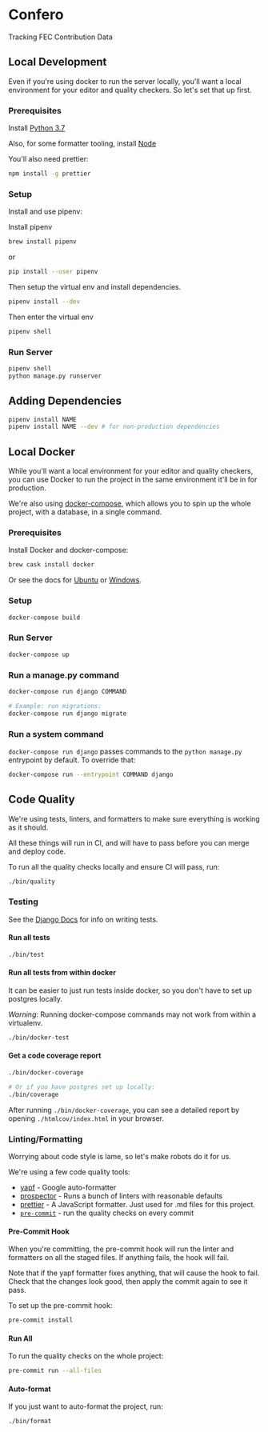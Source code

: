 # Confero

Tracking FEC Contribution Data

## Local Development

Even if you're using docker to run the server locally, you'll want a local environment for your editor and quality checkers. So let's set that up first.

### Prerequisites

Install [Python 3.7](https://www.python.org/downloads/)

Also, for some formatter tooling, install [Node](https://nodejs.org/en/download)

You'll also need prettier:

```bash
npm install -g prettier
```

### Setup

Install and use pipenv:

Install pipenv

```bash
brew install pipenv
```

or

```bash
pip install --user pipenv
```

Then setup the virtual env and install dependencies.

```bash
pipenv install --dev
```

Then enter the virtual env

```bash
pipenv shell
```

### Run Server

```bash
pipenv shell
python manage.py runserver
```

## Adding Dependencies

```bash
pipenv install NAME
pipenv install NAME --dev # for non-production dependencies
```

## Local Docker

While you'll want a local environment for your editor and quality checkers,
you can use Docker to run the project in the same environment it'll
be in for production.

We're also using [docker-compose](https://docs.docker.com/compose/), which allows you to spin up the whole project, with a database, in a single command.

### Prerequisites

Install Docker and docker-compose:

```bash
brew cask install docker
```

Or see the docs for
[Ubuntu](https://docs.docker.com/install/linux/docker-ce/ubuntu/)
or [Windows](https://docs.docker.com/docker-for-windows/install/).

### Setup

```bash
docker-compose build
```

### Run Server

```bash
docker-compose up
```

### Run a manage.py command

```bash
docker-compose run django COMMAND

# Example: run migrations:
docker-compose run django migrate
```

### Run a system command

`docker-compose run django` passes commands to the `python manage.py` entrypoint by default.
To override that:

```bash
docker-compose run --entrypoint COMMAND django
```

## Code Quality

We're using tests, linters, and formatters to make sure everything is working as it should.

All these things will run in CI, and will have to pass before you can merge and deploy code.

To run all the quality checks locally and ensure CI will pass, run:

```bash
./bin/quality
```

### Testing

See the [Django Docs](https://docs.djangoproject.com/en/2.1/topics/testing/overview/) for info on writing tests.

#### Run all tests

```bash
./bin/test
```

#### Run all tests from within docker

It can be easier to just run tests inside docker, so you don't have to set up postgres locally.

_Warning_: Running docker-compose commands may not work from within a virtualenv.

```bash
./bin/docker-test
```

#### Get a code coverage report

```bash
./bin/docker-coverage

# Or if you have postgres set up locally:
./bin/coverage
```

After running `./bin/docker-coverage`, you can see a detailed report by opening
`./htmlcov/index.html` in your browser.

### Linting/Formatting

Worrying about code style is lame, so let's make robots do it for us.

We're using a few code quality tools:

- [yapf](https://github.com/google/yapf) - Google auto-formatter
- [prospector](https://github.com/PyCQA/prospector) - Runs a bunch of linters with reasonable defaults
- [prettier](https://github.com/prettier/prettier) - A JavaScript formatter. Just used for .md files for this project.
- [`pre-commit`](https://pre-commit.com) - run the quality checks on every commit

#### Pre-Commit Hook

When you're committing, the pre-commit hook will run the linter and formatters on all the staged files. If anything fails, the hook will fail.

Note that if the yapf formatter fixes anything, that will cause the hook to fail. Check that the changes look good, then apply the commit again to see it pass.

To set up the pre-commit hook:

```bash
pre-commit install
```

#### Run All

To run the quality checks on the whole project:

```bash
pre-commit run --all-files
```

#### Auto-format

If you just want to auto-format the project, run:

```bash
./bin/format
```
